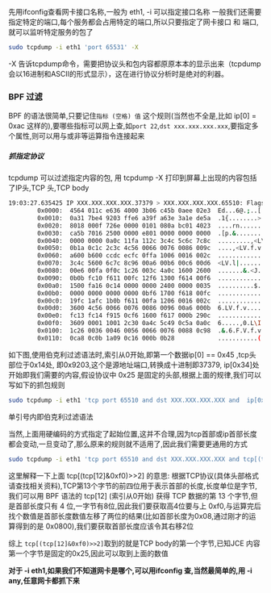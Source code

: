 先用ifconfig查看网卡接口名称,一般为 eth1, -i 可以指定接口名称
一般我们还需要指定特定的端口,每个服务都会占用特定的端口,所以只要指定了网卡接口 和 端口,就可以监听特定服务的包了
```bash
sudo tcpdump -i eth1 'port 65531' -X 
```
-X 告诉tcpdump命令，需要把协议头和包内容都原原本本的显示出来（tcpdump会以16进制和ASCII的形式显示），这在进行协议分析时是绝对的利器。

### BPF 过滤
BPF 的语法很简单,只要记住`指标 (空格) 值` 这个规则(当然也不全是,比如 ip[0] = 0xac 这样的),要哪些指标可以网上查,如`port 22`,`dst xxx.xxx.xxx.xxx`,要指定多个属性,则可以用与或非等运算指令连接起来
##### 抓指定协议
tcpdump 可以过滤指定内容的包, 用 tcpdump -X 打印到屏幕上出现的内容包括了IP头,TCP 头,TCP body
```bash
19:03:27.635425 IP XXX.XXX.XXX.XXX.37379 > XXX.XXX.XXX.XXX.65510: Flags [P.], seq 2745148990:2745149222, ack 975101530, win 15, options [nop,nop,TS val 3154198563 ecr 3394990102], length 232
        0x0000:  4564 011c e636 4000 3b06 c45b 0aee 02e3  Ed...6@.;..[....
        0x0010:  0a31 7be4 9203 ffe6 a39f a63e 3a1e de5a  .1{........>:..Z
        0x0020:  8018 000f 726e 0000 0101 080a bc01 4023  ....rn........@#
        0x0030:  ca5b 7016 2500 0000 e801 0000 0000 0000  .[p.&...........
        0x0040:  0000 0000 0a0c 11fa 112c 3c4c 5c6c 7c8c  .........,<L\l|.
        0x0050:  0b1a 0c1c 2c3c 4c56 0066 0076 0086 009c  ....,<LV.f.v....
        0x0060:  a600 b600 ccdc ecfc 0ffa 1006 0016 002c  ...............,
        0x0070:  3c4c 5600 6c7c 8c96 00a6 00b6 00c6 00d6  <LV.l|..........
        0x0080:  00e6 00fa 0f0c 1c26 003c 4a0c 1600 2600  .......&.<J...&.
        0x0090:  0b0b fc10 f611 00fc 12f6 1300 f614 00f6  ................
        0x00a0:  1500 fa16 0c14 0000 0000 2400 0000 0035  ..........$....5
        0x00b0:  0000 0000 0000 0000 0bf6 1700 f618 00fc  ................
        0x00c0:  19fc 1afc 1b0b f611 00fa 1206 0016 002c  ...............,
        0x00d0:  3600 4c56 0066 0076 0086 0096 00a6 000b  6.LV.f.v........
        0x00e0:  fc13 fc14 f915 0cf6 1600 f617 000b 290c  ..............).
        0x00f0:  3609 0001 1001 2c30 0a4c 5c49 0c5a 0a0c  6.....,0.L\I.Z..
        0x0100:  1c26 0036 0046 0056 0066 0076 0088 0c98  .&.6.F.V.f.v....
        0x0110:  0ca8 0c0b 1a09 0c16 000b 0b28            ...........(
```
如下图,使用伯克利过滤语法时,索引从0开始,即第一个数据ip[0] == 0x45 ,tcp头部位于0x14处, 即0x9203,这个是源地址端口,转换成十进制即37379, ip[0x34]处开始即我们需要的内容,假设协议中 0x25 是固定的头部,根据上面的规律,我们可以写如下的抓包规则
```bash
sudo tcpdump -i eth1 'tcp port 65510 and dst XXX.XXX.XXX.XXX and  ip[0x34] = 0x25' -X
```
单引号内即伯克利过滤语法

当然,上面用硬编码的方式指定了起始位置,这并不合理,因为tcp首部或ip首部长度都会变动,一旦变动了,那么原来的规则就不适用了,因此我们需要更通用的方式

```bash
sudo tcpdump -i eth1 'tcp port 65510 and dst XXX.XXX.XXX.XXX and tcp[(tcp[12]&0xf0)>>2] = 0x25' -X
```
这里解释一下上面 tcp[(tcp[12]&0xf0)>>2] 的意思:
根据TCP协议(具体头部格式请查找相关资料),TCP第13个字节的前四位用于表示首部的长度,长度单位是字节,我们可以用 BPF 语法的 tcp[12] (索引从0开始) 获得 TCP 数据的第 13 个字节,但是首部长度只有 4 位,一字节有8位,因此我们要获取高4位要与上 0xf0,与运算完后找个数值是首部长度数值左移了两位的结果(比如首部长度为0x08,通过刚才的运算得到的是 0x0800),我们要获取首部长度应该令其右移2位

综上 `tcp[(tcp[12]&0xf0)>>2]`取到的就是TCP body的第一个字节,已知JCE 内容第一个字节是固定的0x25,因此可以取到上面的数值

**对于 -i eth1,如果我们不知道网卡是哪个,可以用ifconfig 查,当然最简单的,用 -i any,任意网卡都抓下来**
